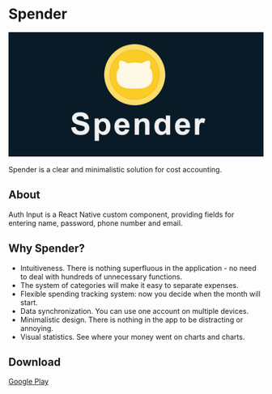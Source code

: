 # Spender

![alt-текст](https://github.com/GottliebGlob/ExpenceTracker/blob/main/add.png?raw=true "Текст заголовка логотипа 1")

Spender is a clear and minimalistic solution for cost accounting.
## About

Auth Input is a React Native custom component, providing fields for entering name, password, phone number and email.

## Why Spender?
* Intuitiveness. There is nothing superfluous in the application - no need to deal with hundreds of unnecessary functions.
* The system of categories will make it easy to separate expenses.
* Flexible spending tracking system: now you decide when the month will start.
* Data synchronization. You can use one account on multiple devices.
* Minimalistic design. There is nothing in the app to be distracting or annoying.
* Visual statistics. See where your money went on charts and charts.

## Download
[Google Play](https://play.google.com/store/apps/details?id=com.bananacoder.spender_money_tracker)
